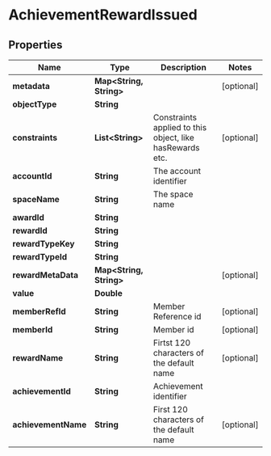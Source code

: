 

# AchievementRewardIssued


## Properties

Name | Type | Description | Notes
------------ | ------------- | ------------- | -------------
**metadata** | **Map&lt;String, String&gt;** |  |  [optional]
**objectType** | **String** |  | 
**constraints** | **List&lt;String&gt;** | Constraints applied to this object, like hasRewards etc. |  [optional]
**accountId** | **String** | The account identifier | 
**spaceName** | **String** | The space name | 
**awardId** | **String** |  | 
**rewardId** | **String** |  | 
**rewardTypeKey** | **String** |  | 
**rewardTypeId** | **String** |  | 
**rewardMetaData** | **Map&lt;String, String&gt;** |  |  [optional]
**value** | **Double** |  | 
**memberRefId** | **String** | Member Reference id |  [optional]
**memberId** | **String** | Member id |  [optional]
**rewardName** | **String** | Firtst 120 characters of the default name |  [optional]
**achievementId** | **String** | Achievement identifier | 
**achievementName** | **String** | First 120 characters of the default name |  [optional]



